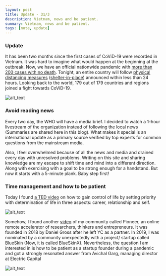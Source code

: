 ```yaml
---
layout: post
title: Update - 31/3
description: Vietnam, news and be patient.
summary: Vietnam, news and be patient.
tags: [note, update]
---
```


### Update

It has been two months since the first cases of CoViD-19 were recorded in Vietnam. It was hard to imagine what would happen at the beginning at the outbreak. Now, we have an official nationwide pandemic with [more than 200 cases with no death](https://e.vnexpress.net/news/news/covid-19-hotspots-account-for-three-new-cases-in-vietnam-4075654.html). Tonight, an entire country will follow [physical distancing measures](https://www.reuters.com/article/us-health-coronavirus-vietnam/vietnam-to-implement-15-days-of-social-distancing-in-coronavirus-battle-idUSKBN21I0I5) ([shelter-in-place](https://www.cnet.com/how-to/lockdown-quarantine-or-shelter-in-place-heres-where-you-can-go-and-what-you-can-do/)) announced within less than 24 hours. Looking back to the world, 179 out of 179 countries and regions joined a fight towards CoViD-19.


![alt_text](https://emmablogimg.s3.amazonaws.com/Selection_047.png)


### Avoid reading news

Every two day, the WHO will have a media brief. I decided to watch a 1-hour livestream of the organization instead of following the local news (Summaries are shared here in this blog). What makes it special is an international update as a primary source verified by top experts for common questions from the mainstream media.

Also, I feel overwhelmed because of all the news and media and drained every day with unresolved problems. Writing on this site and sharing knowledge are my escape to shift time and mind into a different direction. Along with exercising with a goal to be strong enough for a handstand. But now it starts with a 5-minute plank. Baby step first!


### Time management and how to be patient

Today I found [a TED video](https://www.youtube.com/watch?v=n3kNlFMXsl) on how to gain control of life by setting priority with determination of life in three aspects: career, relationship and self.


![alt_text](https://emmablogimg.s3.amazonaws.com/Selection_049.png)


Somehow, I found another [video](https://www.youtube.com/watch?v=CAY5diE0Syc) of my community called Pioneer, an online remote accelerator of researchers, thinkers and entrepreneurs. It was founded in 2018 by Daniel Gross after he left YC as a partner. In 2019, I was nominated by a community unexpectedly with a project/ startup called BlueSkin (Now, it is called BlueSkinX). Nevertheless, the question I am interested in is how to be patient as a startup founder during a pandemic and got a strongly resonated answer from Avichal Garg, managing director at Electric Capital


![alt_text](https://emmablogimg.s3.amazonaws.com/Selection_048.png)
